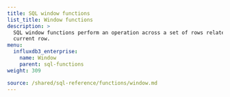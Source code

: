 ```yaml
---
title: SQL window functions
list_title: Window functions
description: >
  SQL window functions perform an operation across a set of rows related to the
  current row.
menu:
  influxdb3_enterprise:
    name: Window
    parent: sql-functions
weight: 309

source: /shared/sql-reference/functions/window.md
---
```


<!--
The content for this page is at content/shared/sql-reference/functions/window.md
-->
